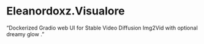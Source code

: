 # Eleanordoxz.Visualore
“Dockerized Gradio web UI for Stable Video Diffusion Img2Vid with optional dreamy glow .”
